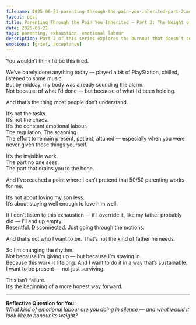 ```yaml
---
filename: 2025-06-21-parenting-through-the-pain-you-inherited-part-2.md
layout: post
title: Parenting Through the Pain You Inherited – Part 2: The Weight of What No One Sees
date: 2025-06-21
tags: parenting, exhaustion, emotional labour
description: Part 2 of this series explores the burnout that doesn’t come from chaos, but from the slow grind of invisible emotional labour — and why I’m choosing to change the structure of how I parent.
emotions: [grief, acceptance]
---
```


You wouldn’t think I’d be this tired.

We’ve barely done anything today — played a bit of PlayStation, chilled, listened to some music.  
But by midday, my body was already sounding the alarm.  
Not because of what I’d done — but because of what I’d been holding.

And that’s the thing most people don’t understand.

It’s not the tasks.  
It’s not the chaos.  
It’s the constant emotional labour.  
The regulation. The scanning.  
The effort to remain present, patient, attuned — especially when you were never given those things yourself.

It’s the invisible work.  
The part no one sees.  
The part that drains you to the bone.

And I’ve reached a point where I can’t pretend that 50/50 parenting works for me.

It’s not about loving my son less.  
It’s about staying well enough to love him well.

If I don’t listen to this exhaustion — if I override it, like my father probably did — I’ll end up empty.  
Resentful. Disconnected. Just going through the motions.

And that’s not who I want to be. That’s not the kind of father he needs.

So I’m changing the rhythm.  
Not because I’m giving up — but because I’m staying in.  
Because this work is lifelong. And I want to do it in a way that’s sustainable.  
I want to be present — not just surviving.

This isn’t failure.  
It’s the beginning of a more honest way forward.

---

**Reflective Question for You:**  
*What kind of emotional labour are you doing in silence — and what would it look like to honour its weight?*
